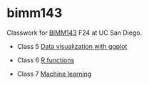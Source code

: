 # bimm143
Classwork for [BIMM143](https://bioboot.github.io/bimm143_F24/) F24 at UC San Diego.

- Class 5 [Data visualization with ggplot](file:///C:/Users/iangu/Downloads/BIMM143/bimm143/class05/class05.pdf)
  
- Class 6 [R functions](file:///C:/Users/iangu/Downloads/BIMM143/bimm143/class06/class06.pdf)

- Class 7 [Machine learning](file:///C:/Users/iangu/Downloads/BIMM143/bimm143/Class07/Lab07.pdf)

